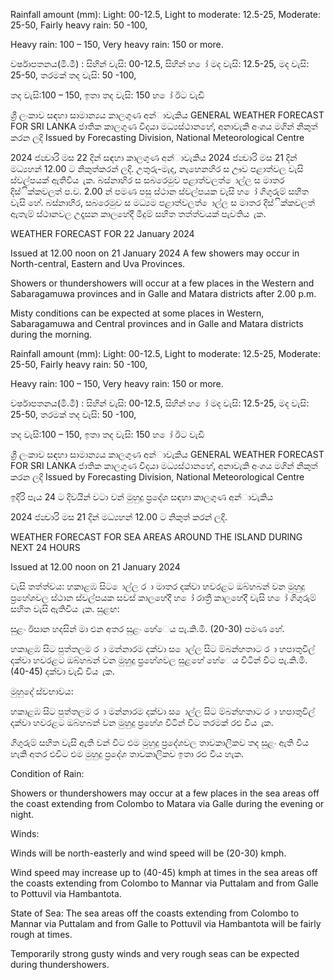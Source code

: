Rainfall amount (mm): Light: 00-12.5, Light to moderate: 12.5-25, Moderate: 25-50, Fairly heavy rain: 50 -100,

Heavy rain: 100 – 150, Very heavy rain: 150 or more.

වර්ෂාපතනය(මි.මී) : සිහින් වැසි: 00-12.5, සිහින් හ ෝ මද වැසි: 12.5-25, මද වැසි: 25-50, තරමක් තද වැසි: 50 -100,

තද වැසි:100 – 150, ඉතා තද වැසි: 150 හ ෝ ඊට වැඩි

ශ්‍රී ලංකාව සඳහා සාමාන්‍යය කාලගුණ අන්‍ාවැකිය GENERAL WEATHER FORECAST FOR SRI LANKA ජාතික කාලගුණ විදයා මධ්‍යස්ථානහේ, අනාවැකි අංශය මගින් නිකුත් කරන ලදි Issued by Forecasting Division, National Meteorological Centre

2024 ජන්‍වාරි මස 22 දින්‍ සඳහා කාලගුණ අන්‍ාවැකිය 2024 ජන්‍වාරි මස 21 දින්‍ මධ්‍යහන්‍ 12.00 ට නිකුත්කරන්‍ ලදි. උතුරු-මැද, නැහෙනහිර ස ඌව පළාත්වල වැසි ස්වල්පයක් ඇතිවිය ැක. බස්නාහිර ස සබරෙමුව පළාත්වලත් ොල්ල ස මාතර දිස්ික්කවලත් ප.ව. 2.00 න් පමණ පසු ස්ථාන ස්වල්පයක වැසි හ ෝ ගිගුරුම් සහිත වැසි හේ. බස්නාහිර, සබරෙමුව ස මධ්‍යම පළාත්වලත් ොල්ල ස මාතර දිස්ික්කවලත් ඇතැම් ස්ථානවල උදෑසන කාලහේදී මීදුම් සහිත තත්ත්වයක් පැවතිය ැක.

WEATHER FORECAST FOR 22 January 2024

Issued at 12.00 noon on 21 January 2024 A few showers may occur in North-central, Eastern and Uva Provinces.

Showers or thundershowers will occur at a few places in the Western and Sabaragamuwa provinces and in Galle and Matara districts after 2.00 p.m.

Misty conditions can be expected at some places in Western, Sabaragamuwa and Central provinces and in Galle and Matara districts during the morning.

Rainfall amount (mm): Light: 00-12.5, Light to moderate: 12.5-25, Moderate: 25-50, Fairly heavy rain: 50 -100,

Heavy rain: 100 – 150, Very heavy rain: 150 or more.

වර්ෂාපතනය(මි.මී) : සිහින් වැසි: 00-12.5, සිහින් හ ෝ මද වැසි: 12.5-25, මද වැසි: 25-50, තරමක් තද වැසි: 50 -100,

තද වැසි:100 – 150, ඉතා තද වැසි: 150 හ ෝ ඊට වැඩි

ශ්‍රී ලංකාව සඳහා සාමාන්‍යය කාලගුණ අන්‍ාවැකිය GENERAL WEATHER FORECAST FOR SRI LANKA ජාතික කාලගුණ විදයා මධ්‍යස්ථානහේ, අනාවැකි අංශය මගින් නිකුත් කරන ලදි Issued by Forecasting Division, National Meteorological Centre

ඉදිරි පැය 24 ට දිවයින්‍ වටා වන්‍ මුහුදු ප්‍රදේශ සඳහා කාලගුණ අන්‍ාවැකිය

2024 ජන්‍වාරි මස 21 දින්‍ මධ්‍යහන්‍ 12.00 ට නිකුත් කරන්‍ ලදි.

WEATHER FORECAST FOR SEA AREAS AROUND THE ISLAND DURING NEXT 24 HOURS

Issued at 12.00 noon on 21 January 2024

වැසි තත්ත්වය: හකාළඹ සිට ොල්ල ර ා මාතර දක්වා හවරළට ඔබ්හබන් වන මුහුදු ප්‍රහේශවල ස්ථාන ස්වල්පයක සවස් කාලහේදී හ ෝ රාත්‍රී කාලහේදී වැසි හ ෝ ගිගුරුම් සහිත වැසි ඇතිවිය ැක. සුළඟ:

සුළං ඊසාන හදසින් මා එන අතර සුළං හේෙය පැ.කි.මී. (20-30) පමණ හේ.

හකාළඹ සිට පුත්තලම ර ා මන්නාරම දක්වා ස ොල්ල සිට ම්බන්හතාට ර ා හපාතුවිල් දක්වා හවරළට ඔබ්හබන් වන මුහුදු ප්‍රහේශවල සුළහේ හේෙය විටින් විට පැ.කි.මී. (40-45) දක්වා වැඩි විය ැක.

මුහුදේ ස්වභාවය:

හකාළඹ සිට පුත්තලම ර ා මන්නාරම දක්වා ස ොල්ල සිට ම්බන්හතාට ර ා හපාතුවිල් දක්වා හවරළට ඔබ්හබන් වන මුහුදු ප්‍රහේශ විටින් විට තරමක් රළු විය ැක.

ගිගුරුම් සහිත වැසි ඇති වන්‍ විට එම මුහුදු ප්‍රදේශවල තාවකාලිකව තද සුළං ඇති විය හැකි අතර එවිට එම මුහුදු ප්‍රදේශ තාවකාලිකව ඉතා රළු විය හැක.

Condition of Rain:

Showers or thundershowers may occur at a few places in the sea areas off the coast extending from Colombo to Matara via Galle during the evening or night.

Winds:

Winds will be north-easterly and wind speed will be (20-30) kmph.

Wind speed may increase up to (40-45) kmph at times in the sea areas off the coasts extending from Colombo to Mannar via Puttalam and from Galle to Pottuvil via Hambantota.

State of Sea: The sea areas off the coasts extending from Colombo to Mannar via Puttalam and from Galle to Pottuvil via Hambantota will be fairly rough at times.

Temporarily strong gusty winds and very rough seas can be expected during thundershowers.